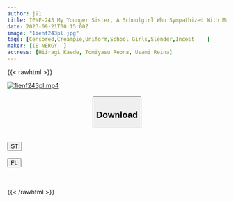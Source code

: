 ```yaml
---
author: j91
title: IENF-243 My Younger Sister, A Schoolgirl Who Sympathized With Me, Wasn't Sae And Promised To "Just Rub Me" And Had Her Intercrural Sex With Me, But It Was Too Pleasant For Each Other, And My Pussy Was Dripping! Nurutsu And Raw Insertion! "Huh? Is It In?" 15
date: 2023-09-21T00:15:00Z
image: "1ienf243pl.jpg"
tags: [Censored,Creampie,Uniform,School Girls,Slender,Incest	]
maker: [IE NERGY  ]
actress: [Hiiragi Kaede, Tomiyasu Reona, Usami Reina]
---
```



{{< rawhtml >}}

<div class="video" data-videoid="16l6P13PRqTea8g">
    <a href="javascript:;">
        <img src="https://my.j91.asia/posts/1ienf243pl/1ienf243pl.jpg" width="WIDTH" height="HEIGHT" alt="1ienf243pl.mp4" loading="lazy">
    </a>
</div>

<script type="text/javascript" src="https://j91.asia/asset/on-demand-st.js"></script>

<br>
  <link rel="stylesheet" href="https://j91.asia/asset/bs5.css">
  
  <center>
  <button class="btn btn-primary" type="button" data-bs-toggle="collapse" data-bs-target=".multi-collapse" aria-expanded="false" aria-controls="multiCollapseExample1 multiCollapseExample2"><h2>Download</h2></button></center>
</p>
<div class="row">
  <div class="col">
    <div class="collapse multi-collapse" id="multiCollapseExample1">
      <div class="card card-body">
	      	      <br>
<div class="buttons">  
<a href="https://streamtape.to/v/16l6P13PRqTea8g"><button class="btn-hover color-3"><i class="fa fa-download"></i> ST</button></a></div>
    </div>
  </div>
</div>
  <div class="col">
    <div class="collapse multi-collapse" id="multiCollapseExample2">
      <div class="card card-body">
	      <br>
<div class="buttons">
    <a href="https://filelions.online/f/odpva3f2upt0"><button class="btn-hover color-9"><i class="fa fa-download"></i> FL</button></a></div>
<br><br>
      </div>
    </div>
  </div>
</div>

{{< /rawhtml >}}